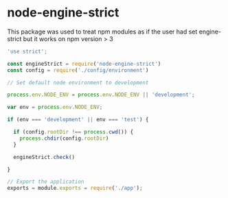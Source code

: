 # node-engine-strict
This package was used to treat npm modules as if the user had set engine-strict but it works on npm version > 3

```javascript
'use strict';

const engineStrict = require('node-engine-strict')
const config = require('./config/environment')

// Set default node environment to development

process.env.NODE_ENV = process.env.NODE_ENV || 'development';

var env = process.env.NODE_ENV;

if (env === 'development' || env === 'test') {

  if (config.rootDir !== process.cwd()) {
    process.chdir(config.rootDir)
  }

  engineStrict.check()

}

// Export the application
exports = module.exports = require('./app');

```